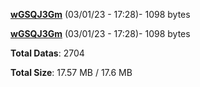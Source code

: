 [**wGSQJ3Gm**](/data/wGSQJ3Gm.txt) (03/01/23 - 17:28)- 1098 bytes

[**wGSQJ3Gm**](/data/wGSQJ3Gm.txt) (03/01/23 - 17:28)- 1098 bytes

**Total Datas**: 2704

**Total Size**: 17.57 MB / 17.6 MB